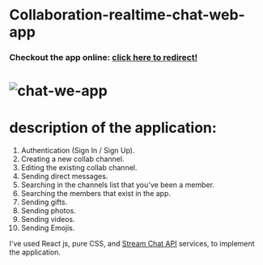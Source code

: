 # Collaboration-realtime-chat-web-app

<h3> Checkout the app online: <a href="https://hamid-hassani-react-developers.netlify.app/" target="_blank"> click here to redirect! </a> </h3>

# ![chat-we-app](https://user-images.githubusercontent.com/96312176/187610859-513a2873-3874-4d3c-bd2b-dea8ea7c67fb.png)


# description of the application:
1. Authentication (Sign In / Sign Up).
2. Creating a new collab channel.
3. Editing the existing collab channel.
4. Sending direct messages.
5. Searching in the channels list that you've been a member.
6. Searching the members that exist in the app.
7. Sending gifts.
8. Sending photos.
9. Sending videos.
10. Sending Emojis.

I've used React js, pure CSS, and <a href="https://getstream.io/" target="_blank">Stream Chat API</a> services, to implement the application.
